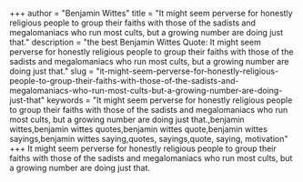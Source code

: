 +++
author = "Benjamin Wittes"
title = "It might seem perverse for honestly religious people to group their faiths with those of the sadists and megalomaniacs who run most cults, but a growing number are doing just that."
description = "the best Benjamin Wittes Quote: It might seem perverse for honestly religious people to group their faiths with those of the sadists and megalomaniacs who run most cults, but a growing number are doing just that."
slug = "it-might-seem-perverse-for-honestly-religious-people-to-group-their-faiths-with-those-of-the-sadists-and-megalomaniacs-who-run-most-cults-but-a-growing-number-are-doing-just-that"
keywords = "It might seem perverse for honestly religious people to group their faiths with those of the sadists and megalomaniacs who run most cults, but a growing number are doing just that.,benjamin wittes,benjamin wittes quotes,benjamin wittes quote,benjamin wittes sayings,benjamin wittes saying,quotes, sayings,quote, saying, motivation"
+++
It might seem perverse for honestly religious people to group their faiths with those of the sadists and megalomaniacs who run most cults, but a growing number are doing just that.
